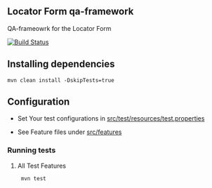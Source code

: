 
## Locator Form qa-framework
QA-frameowrk for the Locator Form

[![Build Status](https://github.com/I-TECH-UW/Locator-Form-qa-framework/actions/workflows/qa.yml/badge.svg)](https://github.com/I-TECH-UW/openelis-qaframework/actions/workflows/qa.yml)


## Installing dependencies 

    mvn clean install -DskipTests=true

## Configuration
- Set Your test configurations in [src/test/resources/test.properties](./src/test/resources/test.properties)

- See Feature files under [src/features](./src/features)

### Running tests

1. All Test Features

        mvn test
